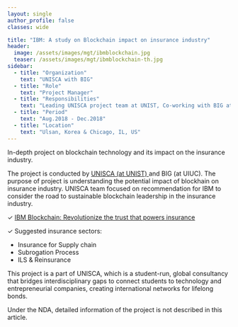 ```yaml
---
layout: single
author_profile: false
classes: wide

title: "IBM: A study on Blockchain impact on insurance industry"
header:
  image: /assets/images/mgt/ibmblockchain.jpg
  teaser: /assets/images/mgt/ibmblockchain-th.jpg
sidebar:
  - title: "Organization"
    text: "UNISCA with BIG"
  - title: "Role"
    text: "Project Manager"
  - title: "Responsibilities"
    text: "Leading UNISCA project team at UNIST, Co-working with BIG at UIUC" 
  - title: "Period"
    text: "Aug.2018 - Dec.2018"
  - title: "Location"
    text: "Ulsan, Korea & Chicago, IL, US" 
---
```


In-depth project on blockchain technology and its impact on the insurance industry. 

The project is conducted by <a href="http://www.unisca.or.kr" class="no-uline"> UNISCA (at UNIST) </a>  and BIG (at UIUC). The purpose of project is understanding the potential impact of blockhain on insurance industry. UNISCA team focused on recommendation for IBM to consider the road to sustainable blockchain leadership in the insurance industry. 

&#10003;  <a href="https://www.ibm.com/blockchain/industries/insurance" class="no-uline"> IBM Blockchain: Revolutionize the trust that powers insurance </a>

&#10003;  Suggested insurance sectors:
<ul>
  <li> Insurance for Supply chain </li>
  <li> Subrogation Process </li>
  <li> ILS & Reinsurance </li>
</ul>

This project is a part of UNISCA, which is a student-run, global consultancy that bridges interdisciplinary gaps to connect students to technology and entrepreneurial companies, creating international networks for lifelong bonds. 

Under the NDA, detailed information of the project is not described in this article.